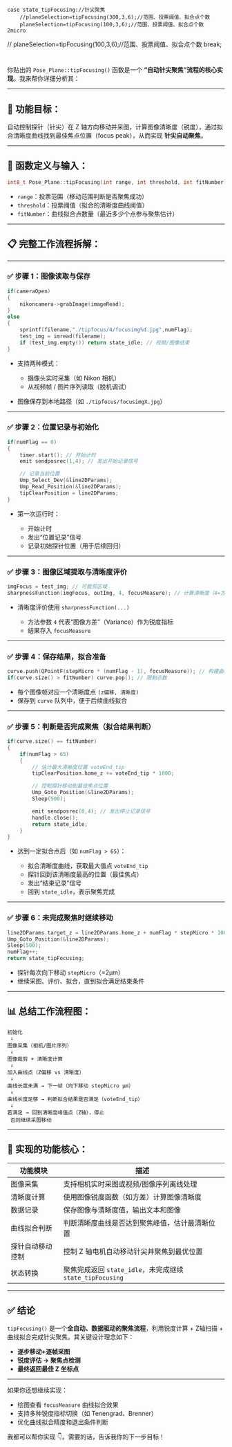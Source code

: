     case state_tipFocusing://针尖聚焦
        //planeSelection=tipFocusing(300,3,6);//范围、投票阈值、拟合点个数
        planeSelection=tipFocusing(100,3,6);//范围、投票阈值、拟合点个数 2micro
//        planeSelection=tipFocusing(100,3,6);//范围、投票阈值、拟合点个数
        break;

# 

你贴出的 `Pose_Plane::tipFocusing()` 函数是一个 **“自动针尖聚焦”流程的核心实现**。我来帮你详细分析其：

---

## 🧠 **功能目标：**

自动控制探针（针尖）在 Z 轴方向移动并采图，计算图像清晰度（锐度），通过拟合清晰度曲线找到最佳焦点位置（focus peak），从而实现 **针尖自动聚焦**。

---

## 📌 **函数定义与输入：**

```cpp
int8_t Pose_Plane::tipFocusing(int range, int threshold, int fitNumber)
```

* `range`：投票范围（移动范围判断是否聚焦成功）
* `threshold`：投票阈值（拟合的清晰度曲线阈值）
* `fitNumber`：曲线拟合点数量（最近多少个点参与聚焦估计）

---

## 📋 **完整工作流程拆解：**

---

### ✅ **步骤 1：图像读取与保存**

```cpp
if(cameraOpen)
{
    nikoncamera->grabImage(imageRead);
}
else
{
    sprintf(filename,"./tipfocus/4/focusimg%d.jpg",numFlag);
    test_img = imread(filename);
    if (test_img.empty()) return state_idle; // 视频/图像结束
}
```

* 支持两种模式：

  * 摄像头实时采集（如 Nikon 相机）
  * 从视频帧 / 图片序列读取（脱机调试）
* 图像保存到本地路径（如 `./tipfocus/focusimgX.jpg`）

---

### ✅ **步骤 2：位置记录与初始化**

```cpp
if(numFlag == 0)
{
    timer.start(); // 开始计时
    emit sendposrec(1,4); // 发出开始记录信号

    // 记录当前位置
    Ump_Select_Dev(&line2DParams);
    Ump_Read_Position(&line2DParams);
    tipClearPosition = line2DParams;
}
```

* 第一次运行时：

  * 开始计时
  * 发出“位置记录”信号
  * 记录初始探针位置（用于后续回归）

---

### ✅ **步骤 3：图像区域提取与清晰度评价**

```cpp
imgFocus = test_img; // 可裁剪区域
sharpnessFunction(imgFocus, outImg, 4, focusMeasure); // 计算清晰度（4=方差）
```

* 清晰度评价使用 `sharpnessFunction(...)`

  * 方法参数 `4` 代表“图像方差”（Variance）作为锐度指标
  * 结果存入 `focusMeasure`

---

### ✅ **步骤 4：保存结果，拟合准备**

```cpp
curve.push(QPointF(stepMicro * (numFlag - 1), focusMeasure)); // 构建曲线点
if(curve.size() > fitNumber) curve.pop(); // 限制点数
```

* 每个图像帧对应一个清晰度点 `(z偏移, 清晰度)`
* 保存到 `curve` 队列中，便于后续曲线拟合

---

### ✅ **步骤 5：判断是否完成聚焦（拟合结果判断）**

```cpp
if(curve.size() == fitNumber)
{
    if(numFlag > 65)
    {
        // 估计最大清晰度位置 voteEnd_tip
        tipClearPosition.home_z += voteEnd_tip * 1000;

        // 控制探针移动到最佳焦点位置
        Ump_Goto_Position(&line2DParams);
        Sleep(500);

        emit sendposrec(0,4); // 发出停止记录信号
        handle.close();
        return state_idle;
    }
}
```

* 达到一定拟合点后（如 `numFlag > 65`）：

  * 拟合清晰度曲线，获取最大值点 `voteEnd_tip`
  * 探针回到该清晰度最高的位置（最佳焦点）
  * 发出“结束记录”信号
  * 回到 `state_idle`，表示聚焦完成

---

### ✅ **步骤 6：未完成聚焦时继续移动**

```cpp
line2DParams.target_z = line2DParams.home_z + numFlag * stepMicro * 1000;
Ump_Goto_Position(&line2DParams);
Sleep(500);
numFlag++;
return state_tipFocusing;
```

* 探针每次向下移动 `stepMicro`（=2μm）
* 继续采图、评价、拟合，直到拟合满足结束条件

---

## 📊 总结工作流程图：

```text
初始化
 ↓
图像采集（相机/图片序列）
 ↓
图像裁剪 + 清晰度计算
 ↓
加入曲线点（Z偏移 vs 清晰度）
 ↓
曲线长度未满 → 下一帧（向下移动 stepMicro μm）
 ↓
曲线长度足够 → 判断拟合结果是否满足（voteEnd_tip）
 ↓
若满足 → 回到清晰度峰值点（Z轴），停止
 否则继续采图移动
```

---

## 🧰 实现的功能核心：

| 功能模块     | 描述                                            |
| -------- | --------------------------------------------- |
| 图像采集     | 支持相机实时采图或视频/图像序列离线处理                          |
| 清晰度计算    | 使用图像锐度函数（如方差）计算图像清晰度                          |
| 数据记录     | 保存图像与清晰度值，输出文本和图像                             |
| 曲线拟合判断   | 判断清晰度曲线是否达到聚焦峰值，估计最清晰位置                       |
| 探针自动移动控制 | 控制 Z 轴电机自动移动针尖并聚焦到最优位置                        |
| 状态转换     | 聚焦完成返回 `state_idle`，未完成继续 `state_tipFocusing` |

---

## ✅ 结论

`tipFocusing()` 是一个**全自动、数据驱动的聚焦流程**，利用锐度计算 + Z轴扫描 + 曲线拟合完成针尖聚焦。其关键设计理念如下：

* **逐步移动+逐帧采图**
* **锐度评估 → 聚焦点检测**
* **最终返回最佳 Z 坐标点**

---

如果你还想继续实现：

* 绘图查看 `focusMeasure` 曲线拟合效果
* 支持多种锐度指标切换（如 Tenengrad、Brenner）
* 优化曲线拟合精度和退出条件判断

我都可以帮你实现 👇。需要的话，告诉我你的下一步目标！
